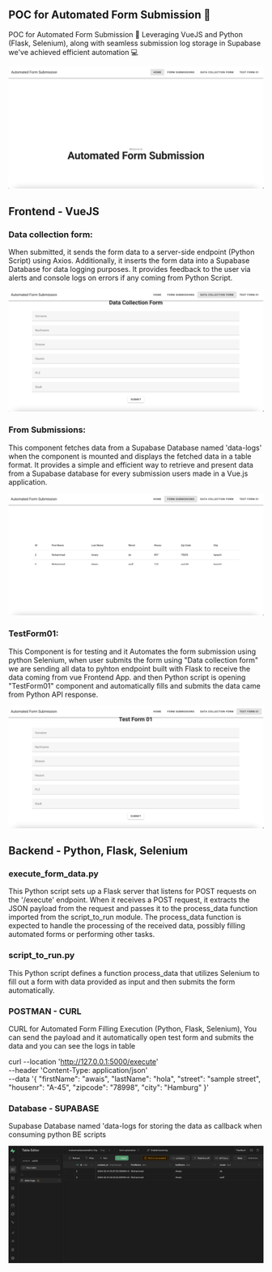 ## POC for Automated Form Submission 🤖

POC for Automated Form Submission 🤖 Leveraging VueJS and Python (Flask, Selenium), along with seamless submission log storage in Supabase we've achieved efficient automation 💻

![Demo Image](demo-images/demo.png)

## Frontend - VueJS

### Data collection form: 
When submitted, it sends the form data to a server-side endpoint (Python Script) using Axios. Additionally, it inserts the form data into a Supabase Database for data logging purposes. It provides feedback to the user via alerts and console logs on errors if any coming from Python Script.

![Data collection form](demo-images/data-c-image.png)

### From Submissions:
This component fetches data from a Supabase Database named 'data-logs' when the component is mounted and displays the fetched data in a table format. It provides a simple and efficient way to retrieve and present data from a Supabase database for every submission users made in a Vue.js application.

![From Submissions](demo-images/image.png)

### TestForm01:
This Component is for testing and it Automates the form submission using python Selenium, when user submits the form using "Data collection form" we are sending all data to pyhton endpoint built with Flask to receive the data coming from vue Frontend App. and then Python script is opening "TestForm01" component and automatically fills and submits the data came from Python API response.

![TestForm01](demo-images/image-1.png)

## Backend - Python, Flask, Selenium

### execute_form_data.py
This Python script sets up a Flask server that listens for POST requests on the '/execute' endpoint. When it receives a POST request, it extracts the JSON payload from the request and passes it to the process_data function imported from the script_to_run module. The process_data function is expected to handle the processing of the received data, possibly filling automated forms or performing other tasks.

### script_to_run.py
This Python script defines a function process_data that utilizes Selenium to fill out a form with data provided as input and then submits the form automatically.

### POSTMAN - CURL
CURL for Automated Form Filling Execution (Python, Flask, Selenium), You can send the payload and it automatically open test form and submits the data and you can see the logs in table

curl --location 'http://127.0.0.1:5000/execute' \
--header 'Content-Type: application/json' \
--data '{
    "firstName": "awais",
    "lastName": "hola",
    "street": "sample street",
    "housenr": "A-45",
    "zipcode": "78998",
    "city": "Hamburg"
}'

### Database - SUPABASE
Supabase Database named 'data-logs for storing the data as callback when consuming python BE scripts

![Database - SUPABASE](demo-images/sb-image.png)